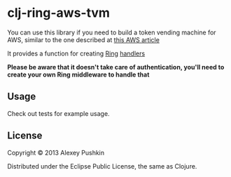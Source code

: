 # clj-ring-aws-tvm

You can use this library if you need to build a token vending machine for AWS,
similar to the one described at [this AWS article](http://aws.amazon.com/articles/4611615499399490)

It provides a function for creating [Ring](https://github.com/ring-clojure/ring) [handlers](https://github.com/ring-clojure/ring/wiki/Concepts)

**Please be aware that it doesn't take care of authentication, you'll
  need to create your own Ring middleware to handle that**

## Usage
Check out tests for example usage.

## License

Copyright © 2013 Alexey Pushkin

Distributed under the Eclipse Public License, the same as Clojure.
